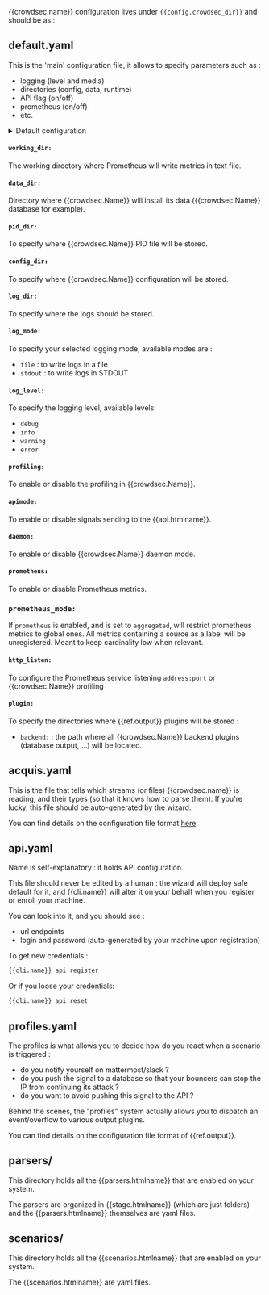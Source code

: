 
{{crowdsec.name}} configuration lives under `{{config.crowdsec_dir}}` and should be as :

## default.yaml

This is the 'main' configuration file, it allows to specify parameters such as :

 - logging (level and media)
 - directories (config, data, runtime)
 - API flag (on/off)
 - prometheus (on/off)
 - etc.

 <details>
  <summary>Default configuration</summary>
```yaml 
working_dir: /tmp/
data_dir: /var/lib/crowdsec/data
config_dir: /etc/crowdsec/config
pid_dir: /var/run
log_dir: /var/log/
log_mode: file
log_level: info
profiling: false
apimode: true
daemon: true
prometheus: true
#for prometheus agent / golang debugging
http_listen: 127.0.0.1:6060
plugin:
  backend: "/etc/crowdsec/plugins/backend"
```
</details>

#### `working_dir:`
The working directory where Prometheus will write metrics in text file.

#### `data_dir:`
Directory where {{crowdsec.Name}} will install its data ({{crowdsec.Name}} database for example).

#### `pid_dir:`
To specify where {{crowdsec.Name}} PID file will be stored.

#### `config_dir:`
To specify where {{crowdsec.Name}} configuration will be stored.

#### `log_dir:`
To specify where the logs should be stored.

#### `log_mode:`
To specify your selected logging mode, available modes are :

* `file` : to write logs in a file
* `stdout` : to write logs in STDOUT

#### `log_level:`
To specify the logging level, available levels:

* `debug`
* `info`
* `warning`
* `error`

#### `profiling:`
To enable or disable the profiling in {{crowdsec.Name}}.

#### `apimode:`
To enable or disable signals sending to the {{api.htmlname}}.

#### `daemon:`
To enable or disable {{crowdsec.Name}} daemon mode.

#### `prometheus:`
To enable or disable Prometheus metrics.

### `prometheus_mode:`
If `prometheus` is enabled, and is set to `aggregated`, will restrict prometheus metrics to global ones. All metrics containing a source as a label will be unregistered. Meant to keep cardinality low when relevant.

#### `http_listen:`
To configure the Prometheus service listening `address:port` or {{crowdsec.Name}} profiling

#### `plugin:`
To specify the directories where {{ref.output}} plugins will be stored :
* `backend:` : the path where all {{crowdsec.Name}} backend plugins (database output, ...) will be located.

## acquis.yaml

This is the file that tells which streams (or files) {{crowdsec.name}} is reading, and their types (so that it knows how to parse them). If you're lucky, this file should be auto-generated by the wizard.

You can find details on the configuration file format [here](/guide/crowdsec/acquisition/).


## api.yaml

Name is self-explanatory : it holds API configuration.

This file should never be edited by a human : the wizard will deploy safe default for it, and {{cli.name}} will alter it on your behalf when you register or enroll your machine.

You can look into it, and you should see :

 - url endpoints
 - login and password (auto-generated by your machine upon registration)

To get new credentials :
```bash
{{cli.name}} api register
```
Or if you loose your credentials:
```bash
{{cli.name}} api reset
```


## profiles.yaml

The profiles is what allows you to decide how do you react when a scenario is triggered :

 - do you notify yourself on mattermost/slack ?
 - do you push the signal to a database so that your bouncers can stop the IP from continuing its attack ?
 - do you want to avoid pushing this signal to the API ?

Behind the scenes, the "profiles" system actually allows you to dispatch an event/overflow to various output plugins.

You can find details on the configuration file format of {{ref.output}}.

## parsers/

This directory holds all the {{parsers.htmlname}} that are enabled on your system.

The parsers are organized in {{stage.htmlname}} (which are just folders) and the {{parsers.htmlname}} themselves are yaml files.


## scenarios/

This directory holds all the {{scenarios.htmlname}} that are enabled on your system.

The {{scenarios.htmlname}} are yaml files.





